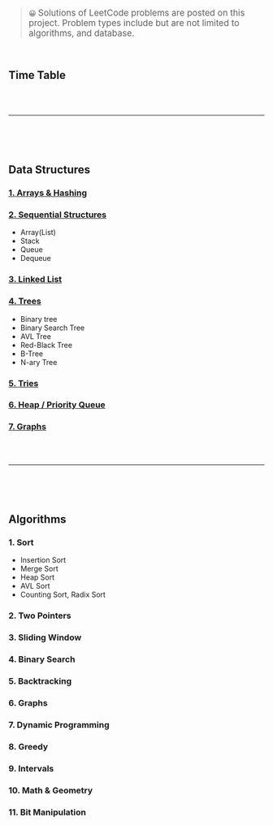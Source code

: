 <br>

> 😀 <span style="font-size:17px">Solutions of LeetCode problems are posted on this project. Problem types include but are not limited to algorithms, and database.</span>

<br>

## Time Table


<br><br>
<hr>
<br><br><br>


## Data Structures

### [1. Arrays & Hashing](./DataStructures/1_Arrays_&_Hashing.html)
### [2. Sequential Structures](./DataStructures/2_Stack.md)
* Array(List)
* Stack
* Queue
* Dequeue
### [3. Linked List]()
### [4. Trees]()
* Binary tree
* Binary Search Tree
* AVL Tree
* Red-Black Tree
* B-Tree
* N-ary Tree
### [5. Tries]()

### [6. Heap / Priority Queue]()
### [7. Graphs]()

<br><br>
<hr>
<br><br><br>



## Algorithms
### 1. Sort
* Insertion Sort
* Merge Sort
* Heap Sort
* AVL Sort
* Counting Sort, Radix Sort
### 2. Two Pointers
### 3. Sliding Window
### 4. Binary Search
### 5. Backtracking
### 6. Graphs
### 7. Dynamic Programming

### 8. Greedy
### 9. Intervals
### 10. Math & Geometry
### 11. Bit Manipulation